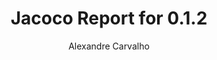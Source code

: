 ---
title: Jacoco Report for 0.1.2
author: Alexandre Carvalho
menu_title: 0.1.2
category: jacoco_reports
layout: iframe
iframe_url: /docs/0.1.2/site/jacoco/index.html
order: 6
---